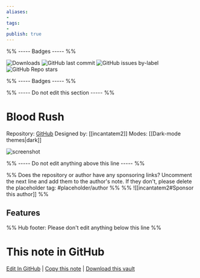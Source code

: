 ```yaml
---
aliases:
- 
tags: 
- 
publish: true
---
```


%% ----- Badges ----- %%

![Downloads](https://img.shields.io/badge/downloads-504-573E7A?style=for-the-badge&logo=)
![GitHub last commit](https://img.shields.io/github/last-commit/incantatem2/Obsidian-blood-rush?color=573E7A&label=last%20update&logo=github&style=for-the-badge)
![GitHub issues by-label](https://img.shields.io/github/issues/incantatem2/Obsidian-blood-rush/help%20wanted?color=573E7A&logo=github&style=for-the-badge) 
![GitHub Repo stars](https://img.shields.io/github/stars/incantatem2/Obsidian-blood-rush?color=573E7A&logo=github&style=for-the-badge)

%% ----- Badges ----- %%

%% ----- Do not edit this section ----- %%

# Blood Rush

Repository: [GitHub](https://github.com/incantatem2/Obsidian-blood-rush)
Designed by: [[incantatem2]]
Modes: [[Dark-mode themes|dark]]



![screenshot](https://github.com/incantatem2/Obsidian-blood-rush/raw/HEAD/images/bloodrush-thumbnail.jpg)

%% ----- Do not edit anything above this line ----- %% 

%% Does the repository or author have any sponsoring links? Uncomment the next line and add them to the author's note. If they don't, please delete the placeholder tag: #placeholder/author %%
%% ![[incantatem2#Sponsor this author]] %%


## Features



%% Hub footer: Please don't edit anything below this line %%

# This note in GitHub

<span class="git-footer">[Edit In GitHub](https://github.dev/obsidian-community/obsidian-hub/blob/main/02%20-%20Community%20Expansions/02.05%20All%20Community%20Expansions/Themes/Blood%20Rush.md "git-hub-edit-note") | [Copy this note](https://raw.githubusercontent.com/obsidian-community/obsidian-hub/main/02%20-%20Community%20Expansions/02.05%20All%20Community%20Expansions/Themes/Blood%20Rush.md "git-hub-copy-note") | [Download this vault](https://github.com/obsidian-community/obsidian-hub/archive/refs/heads/main.zip "git-hub-download-vault") </span>
